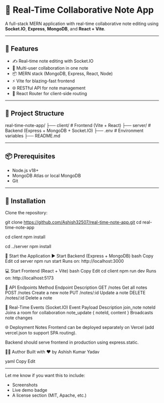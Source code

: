 # 📝 Real-Time Collaborative Note App

A full-stack MERN application with real-time collaborative note editing using **Socket.IO**, **Express**, **MongoDB**, and **React + Vite**.

---

## 🚀 Features

- ✍️ Real-time note editing with Socket.IO
- 🧠 Multi-user collaboration in one note
- 📦 MERN stack (MongoDB, Express, React, Node)
- ⚡ Vite for blazing-fast frontend
- 🌐 RESTful API for note management
- 🎯 React Router for client-side routing

---

## 📁 Project Structure

real-time-note-app/
├── client/ # Frontend (Vite + React)
├── server/ # Backend (Express + MongoDB + Socket.IO)
├── .env # Environment variables
├── README.md


---

## 📦 Prerequisites

- Node.js v18+
- MongoDB Atlas or local MongoDB
- Git

---

## 🔧 Installation

Clone the repository:

git clone https://github.com/Ashish32507/real-time-note-app.git
cd real-time-note-app


cd client
npm install

cd ../server
npm install


🚀 Start the Application
▶️ Start Backend (Express + MongoDB)
bash
Copy
Edit
cd server
npm run start
Runs on: http://localhost:3000

💻 Start Frontend (React + Vite)
bash
Copy
Edit
cd client
npm run dev
Runs on: http://localhost:5173

🧪 API Endpoints
Method	Endpoint	Description
GET	/notes	Get all notes
POST	/notes	Create a new note
PUT	/notes/:id	Update a note
DELETE	/notes/:id	Delete a note

💬 Real-Time Events (Socket.IO)
Event	Payload	Description
join_note	noteId	Joins a room for collaboration
note_update	{ noteId, content }	Broadcasts note changes

🌐 Deployment Notes
Frontend can be deployed separately on Vercel (add vercel.json to support SPA routing).

Backend should serve frontend in production using express.static.

👨‍💻 Author
Built with ❤️ by Ashish Kumar Yadav

yaml
Copy
Edit

---

Let me know if you want this to include:
- Screenshots
- Live demo badge
- A license section (MIT, Apache, etc.)
